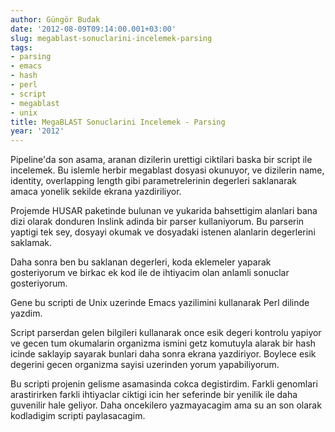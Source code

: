 ```yaml
---
author: Güngör Budak
date: '2012-08-09T09:14:00.001+03:00'
slug: megablast-sonuclarini-incelemek-parsing
tags:
- parsing
- emacs
- hash
- perl
- script
- megablast
- unix
title: MegaBLAST Sonuclarini Incelemek - Parsing
year: '2012'
---
```


Pipeline'da son asama, aranan dizilerin urettigi ciktilari baska bir script ile incelemek. Bu islemle herbir megablast dosyasi okunuyor, ve dizilerin name, identity, overlapping length gibi parametrelerinin degerleri saklanarak amaca yonelik sekilde ekrana yazdiriliyor.

Projemde HUSAR paketinde bulunan ve yukarida bahsettigim alanlari bana dizi olarak donduren Inslink adinda bir parser kullaniyorum. Bu parserin yaptigi tek sey, dosyayi okumak ve dosyadaki istenen alanlarin degerlerini saklamak.

Daha sonra ben bu saklanan degerleri, koda eklemeler yaparak gosteriyorum ve birkac ek kod ile de ihtiyacim olan anlamli sonuclar gosteriyorum.

Gene bu scripti de Unix uzerinde Emacs yazilimini kullanarak Perl dilinde yazdim.

Script parserdan gelen bilgileri kullanarak once esik degeri kontrolu yapiyor ve gecen tum okumalarin organizma ismini getz komutuyla alarak bir hash icinde saklayip sayarak bunlari daha sonra ekrana yazdiriyor. Boylece esik degerini gecen organizma sayisi uzerinden yorum yapabiliyorum.

Bu scripti projenin gelisme asamasinda cokca degistirdim. Farkli genomlari arastirirken farkli ihtiyaclar ciktigi icin her seferinde bir yenilik ile daha guvenilir hale geliyor. Daha oncekilero yazmayacagim ama su an son olarak kodladigim scripti paylasacagim.
